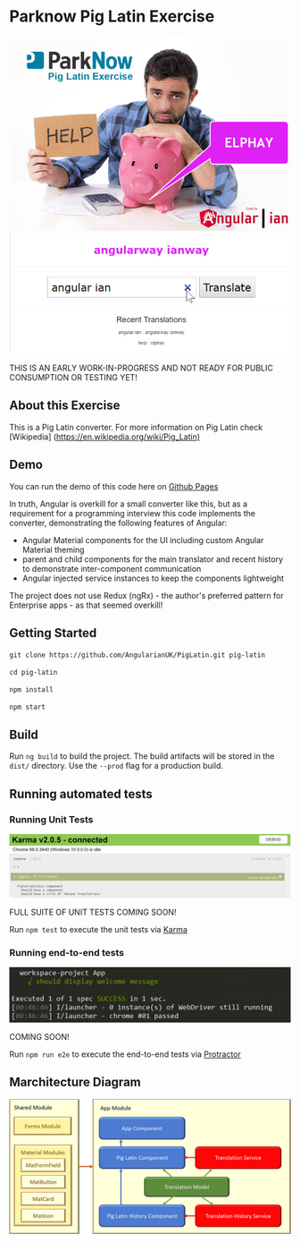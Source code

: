 # Parknow Pig Latin Exercise

![Application screenshot](docs/img/app-screenshot.jpg)

THIS IS AN EARLY WORK-IN-PROGRESS AND NOT READY FOR PUBLIC CONSUMPTION OR TESTING YET!

## About this Exercise

This is a Pig Latin converter. For more information on Pig Latin check [Wikipedia]  (<https://en.wikipedia.org/wiki/Pig_Latin)>

## Demo

You can run the demo of this code here on [Github Pages](https://AngularianUK.github.io/parknow-pig-latin)

In truth, Angular is overkill for a small converter like this, but as a requirement for a programming interview this code implements the converter, demonstrating the following features of Angular:

- Angular Material components for the UI including custom Angular Material theming
- parent and child components for the main translator and recent history to demonstrate inter-component communication
- Angular injected service instances to keep the components lightweight

The project does not use Redux (ngRx) - the author's preferred pattern for Enterprise apps - as that seemed overkill!

## Getting Started

`git clone https://github.com/AngularianUK/PigLatin.git pig-latin`

`cd pig-latin`

`npm install`

`npm start`

## Build

Run `ng build` to build the project. The build artifacts will be stored in the `dist/` directory. Use the `--prod` flag for a production build.

## Running automated tests

### Running Unit Tests

![Karma Unit Tests](docs/img/karma-tests.jpg)

FULL SUITE OF UNIT TESTS COMING SOON!

Run `npm test` to execute the unit tests via [Karma](https://karma-runner.github.io)

### Running end-to-end tests

![Protractor E2E Tests](docs/img/protractor-tests.jpg)

COMING SOON!

Run `npm run e2e` to execute the end-to-end tests via [Protractor](http://www.protractortest.org/)

## Marchitecture Diagram

![Marchitecture Diagram](docs/img/marchitecture.jpg)
